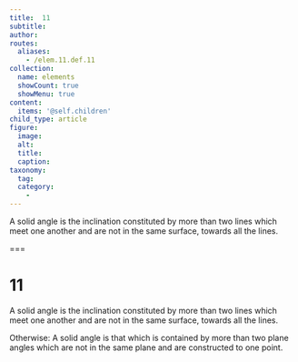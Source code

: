 ```yaml
---
title:  11
subtitle: 
author:
routes:
  aliases:
    - /elem.11.def.11
collection:
  name: elements
  showCount: true
  showMenu: true
content:
  items: '@self.children'
child_type: article
figure:
  image:
  alt:
  title:
  caption:
taxonomy:
  tag:
  category:
    - 
---
```


<p>A <hi rend="bold">solid angle</hi> is the inclination constituted by more than two lines which meet one another and are not in the same surface, towards all the lines. </p>

===

<h1>11</h1>
<p>A <span class="bold">solid angle</span> is the inclination constituted by more than two lines which meet one another and are not in the same surface, towards all the lines. </p>

<p>Otherwise: A <span class="bold">solid angle</span> is that which is contained by more than two plane angles which are not in the same plane and are constructed to one point.</p>
